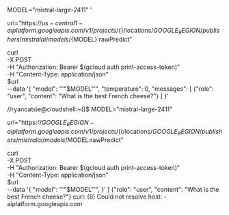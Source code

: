 MODEL="mistral-large-2411" '


url="https://${us-central1}-aiplatform.googleapis.com/v1/projects/${}/locations/${GOOGLE_REGION}/publishers/mistralai/models/${MODEL}:rawPredict"

curl \
  -X POST \
  -H "Authorization: Bearer $(gcloud auth print-access-token)" \
  -H "Content-Type: application/json" \
  $url \
  --data '{
    "model": "'"$MODEL"'",
    "temperature": 0,
    "messages": [
      {"role": "user", "content": "What is the best French cheese?"}
    ]
}'

//ryanoatsie@cloudshell:~()$ MODEL="mistral-large-2411"


url="https://$GOOGLE_REGION-aiplatform.googleapis.com/v1/projects/$((/locations/$GOOGLE_REGION/publishers/mistralai/models/$MODEL:rawPredict"


curl \
  -X POST \
  -H "Authorization: Bearer $(gcloud auth print-access-token)" \
  -H "Content-Type: application/json" \
  $url \
  --data '{
    "model": "'"$MODEL"'",
}'  ] {"role": "user", "content": "What is the best French cheese?"}
curl: (6) Could not resolve host: -aiplatform.googleapis.com

